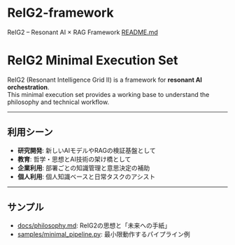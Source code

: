 # ReIG2-framework
ReIG2 – Resonant AI × RAG Framework
[README.md](https://github.com/user-attachments/files/22404032/README.md)
# ReIG2 Minimal Execution Set

ReIG2 (Resonant Intelligence Grid II) is a framework for **resonant AI orchestration**.  
This minimal execution set provides a working base to understand the philosophy and technical workflow.

---

## 利用シーン

- **研究開発**: 新しいAIモデルやRAGの検証基盤として  
- **教育**: 哲学・思想とAI技術の架け橋として  
- **企業利用**: 部署ごとの知識管理と意思決定の補助  
- **個人利用**: 個人知識ベースと日常タスクのアシスト  

---

## サンプル

- [docs/philosophy.md](docs/philosophy.md): ReIG2の思想と「未来への手紙」  
- [samples/minimal_pipeline.py](samples/minimal_pipeline.py): 最小限動作するパイプライン例  
